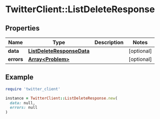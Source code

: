 # TwitterClient::ListDeleteResponse

## Properties

| Name | Type | Description | Notes |
| ---- | ---- | ----------- | ----- |
| **data** | [**ListDeleteResponseData**](ListDeleteResponseData.md) |  | [optional] |
| **errors** | [**Array&lt;Problem&gt;**](Problem.md) |  | [optional] |

## Example

```ruby
require 'twitter_client'

instance = TwitterClient::ListDeleteResponse.new(
  data: null,
  errors: null
)
```

